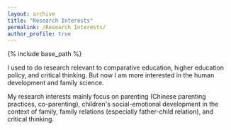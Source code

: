 ```yaml
---
layout: archive
title: "Research Interests"
permalink: /Research Interests/
author_profile: true
---
```


{% include base_path %}

I used to do research relevant to comparative education, higher education policy, and critical thinking. But now I am more interested in the human development and family science.

My research interests mainly focus on parenting (Chinese parenting practices, co-parenting), children's social-emotional development in the context of family, family relations (especially father-child relation), and critical thinking.
